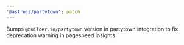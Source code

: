 ```yaml
---
'@astrojs/partytown': patch
---
```


Bumps `@builder.io/partytown` version in partytown integration to fix deprecation warning in pagespeed insights
